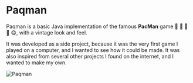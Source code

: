 # Paqman

Paqman is a basic Java implementation of the famous **PacMan** game :space_invader: :space_invader: :space_invader: 
:space_invader: :yum:, with a vintage look and feel.

It was developed as a side project, because it was the very first game I played on a computer, and I wanted to see how
it could be made. It was also inspired from several other projects I found on the internet, and I wanted to make my own.

![Paqman](docs/paqman.png)

